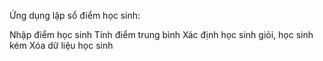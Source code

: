 Ứng dụng lập sổ điểm học sinh:

Nhập điểm học sinh
Tính điểm trung bình
Xác định học sinh giỏi, học sinh kém
Xóa dữ liệu học sinh
